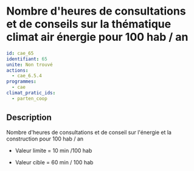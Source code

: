 # Nombre d'heures de consultations et de conseils sur la thématique climat air énergie pour 100 hab / an
```yaml
id: cae_65
identifiant: 65
unite: Non trouvé
actions:
  - cae_6.5.4
programmes:
  - cae
climat_pratic_ids:
  - parten_coop
```
## Description
Nombre d'heures de consultations et de conseil sur l'énergie et la construction pour 100 hab / an

- Valeur limite = 10 min /100 hab

- Valeur cible = 60 min / 100 hab





